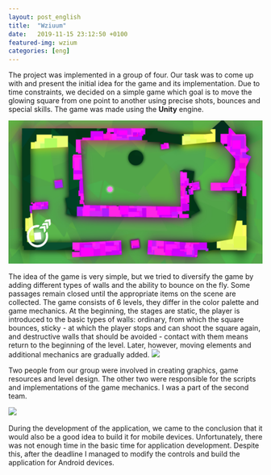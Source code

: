 ```yaml
---
layout: post_english
title:  "Wziuum"
date:   2019-11-15 23:12:50 +0100
featured-img: wzium
categories: [eng]
---
```

The project was implemented in a group of four. Our task was to come up with and present the initial idea for the game and its implementation. Due to time constraints, we decided on a simple game which goal is to move the glowing square from one point to another using precise shots, bounces and special skills. The game was made using the **Unity** engine.

![](https://raw.githubusercontent.com/jacekbla/jacekbla.github.io/master/assets/img/posts/content/wzium/mobile.jpg)

The idea of ​​the game is very simple, but we tried to diversify the game by adding different types of walls and the ability to bounce on the fly. Some passages remain closed until the appropriate items on the scene are collected.
The game consists of 6 levels, they differ in the color palette and game mechanics. At the beginning, the stages are static, the player is introduced to the basic types of walls: ordinary, from which the square bounces, sticky - at which the player stops and can shoot the square again, and destructive walls that should be avoided - contact with them means return to the beginning of the level. Later, however, moving elements and additional mechanics are gradually added.
![](https://raw.githubusercontent.com/jacekbla/jacekbla.github.io/master/assets/img/posts/content/wzium/mid_air.gif)

Two people from our group were involved in creating graphics, game resources and level design. The other two were responsible for the scripts and implementations of the game mechanics. I was a part of the second team.

![](https://raw.githubusercontent.com/jacekbla/jacekbla.github.io/master/assets/img/posts/content/wzium/rotate.gif)

During the development of the application, we came to the conclusion that it would also be a good idea to build it for mobile devices. Unfortunately, there was not enough time in the basic time for application development. Despite this, after the deadline I managed to modify the controls and build the application for Android devices.
